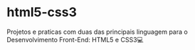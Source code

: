 # html5-css3
 Projetos e praticas com duas das principais linguagem para o Desenvolvimento Front-End: HTML5 e CSS3💻
